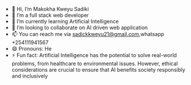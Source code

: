 - 👋 Hi, I’m Makokha Kweyu Sadiki
- 👀 I’m a full stack web developer
- 🌱 I’m currently learning Artificial Intelligence
- 💞️ I’m looking to collaborate on AI driven web application 
- 📫 You can reach me via sadickkweyu21@gmail.com,whatsapp +254111941567
- 😄 Pronouns: He
- ⚡ Fun fact: Artificial Intelligence has the potential to solve real-world problems, from healthcare to environmental issues. However, ethical considerations are crucial to ensure that AI benefits society responsibly and inclusively

<!---
MAKOKHA-KWEYU-SADIKI/MAKOKHA-KWEYU-SADIKI is a ✨ special ✨ repository because its `README.md` (this file) appears on your GitHub profile.
You can click the Preview link to take a look at your changes.
--->
